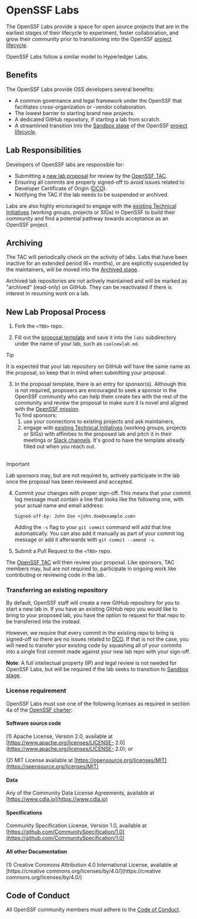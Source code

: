 # OpenSSF Labs

The OpenSSF Labs provide a space for open source projects that are in the
earliest stages of their lifecycle to experiment, foster collaboration, and grow
their community prior to transitioning into the OpenSSF [project lifecycle].

OpenSSF Labs follow a similar model to Hyperledger Labs.

## Benefits

The OpenSSF Labs provide OSS developers several benefits:

* A common governance and legal framework under the OpenSSF that
facilitates cross-organization or -vendor collaboration.
* The lowest barrier to starting brand new projects.
* A dedicated GitHub repository, if starting a lab from scratch.
* A streamlined transition into the [Sandbox stage] of the OpenSSF [project
lifecycle].

## Lab Responsibilities

Developers of OpenSSF labs are responsible for:

* Submitting a [new lab proposal] for review by the [OpenSSF TAC].
* Ensuring all commits are properly signed-off to avoid issues related to
  Developer Certificate of Origin ([DCO]).
* Notifying the TAC if the lab needs to be suspended or archived.

Labs are also highly encouraged to engage with the [existing
Technical Initiatives] (working groups, projects or SIGs) in OpenSSF to build
their community and find a potential pathway towards acceptance as an OpenSSF
project.

## Archiving

The TAC will periodically check on the activity of labs. Labs that have been
inactive for an extended period (6+ months), or are explicitly suspended by
the maintainers, will be moved into the [Archived
stage](templates/LAB_NAME_archived_stage.md).

Archived lab repositories are not actively maintained and will be marked as
"archived" (read-only) on GitHub. They can be reactivated if there is interest
in resuming work on a lab.

## New Lab Proposal Process

1. Fork the `<TBD>` repo.

2. Fill out the [proposal template](templates/LAB_NAME_lab_stage.md)
   and save it into the `labs` subdirectory under the name of your lab,
   such as `coolnewlab.md`.
   <br/>
> [!TIP]
> It is expected that your lab repository on GitHub will have the same
> name as the proposal, so keep that in mind when submitting your proposal.

3. In the proposal template, there is an entry for sponsor(s). Although this
   is not required, proposers are encouraged to seek a sponsor in the OpenSSF
   community who can help them create ties with the rest of the community
   and review the proposal to make sure it is novel and aligned with the
   [OpenSSF mission].
   <br/>
   To find sponsors:
     1. use your connections to existing projects and ask maintainers,
     2. engage with [existing Technical Initiatives] (working groups, projects
	    or SIGs) with affinities to the proposed lab and pitch it in
		their meetings or [Slack channels](https://slack.openssf.org/). It's
		good to have the template already filled out when you reach out.
   <br>
> [!IMPORTANT]
> Lab sponsors may, but are not required to, actively participate in
> the lab once the proposal has been reviewed and accepted.

4. Commit your changes with proper sign-off. This means that your commit
   log message must contain a line that looks like the following one,
   with your actual name and email address:

   `Signed-off-by: John Doe <john.doe@example.com>`

   Adding the `-s` flag to your `git commit` command will add that line
   automatically. You can also add it manually as part of your commit
   log message or add it afterwards with `git commit --amend -s`.

5. Submit a Pull Request to the `<TBD>` repo.

The [OpenSSF TAC] will then review your proposal. Like sponsors, TAC members
may, but are not required to, participate in ongoing work like contributing or
reviewing code in the lab.

### Transferring an existing repository

By default, OpenSSF staff will create a new GitHub repository for you to
start a new lab in. If you have an existing GitHub repo you would like to
bring to your proposed lab, you have the option to request for that
repo to be transferred into the <TBD GH org> instead.

However, we require that every commit in the existing repo to bring is
signed-off so there are no issues related to [DCO].
If that is not the case, you will need to transfer your existing code by
squashing all of your commits into a single first commit made against
your new lab repo with your sign-off.

**Note**: A full intellectual property (IP) and legal review is not needed
for OpenSSF Labs, but will be required if the lab seeks to transition to
[Sandbox stage].

### License requirement

OpenSSF Labs must use one of the following licenses as required in section 4a
of the [OpenSSF charter](https://openssf.org/about/charter/):

#### Software source code

(1) Apache License, Version 2.0, available at [https://www.apache.org/licenses/LICENSE- 2.0](https://www.apache.org/licenses/LICENSE- 2.0); or

(2) MIT License available at [https://opensource.org/licenses/MIT](https://opensource.org/licenses/MIT)

#### Data

Any of the Community Data License Agreements, available at [https://www.cdla.io](https://www.cdla.io)

#### Specifications

Community Specification License, Version 1.0, available at [https://github.com/CommunitySpecification/1.0](https://github.com/CommunitySpecification/1.0)

#### All other Documentation

(1) Creative Commons Attribution 4.0 International License, available at [https://creative commons.org/licenses/by/4.0/](https://creative commons.org/licenses/by/4.0/)

## Code of Conduct

All OpenSSF community members must adhere to the
[Code of Conduct](https://openssf.org/community/code-of-conduct/).

[DCO]: https://developercertificate.org/
[existing Technical Initiatives]: https://github.com/ossf/tac/blob/main/README.md#technical-initiatives
[new lab proposal]: #new-lab-proposal-process
[OpenSSF mission]: https://openssf.org/about/
[OpenSSF TAC]: https://github.com/ossf/tac/blob/main/README.md#tac-members
[project lifecycle]: https://github.com/ossf/tac/blob/main/process/project-lifecycle.md
[Sandbox stage]: https://github.com/ossf/tac/blob/main/process/project-lifecycle.md#sandbox
